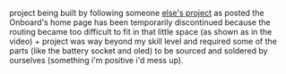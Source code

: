 project being built by following someone <a href="https://github.com/hackclub/OnBoard/tree/main/projects/TOTKey">else's project</a> as posted the Onboard's home page has been temporarily discontinued because the routing became too difficult to fit in that little space (as shown as in the video) + project was way beyond my skill level and required some of the parts (like the battery socket and oled) to be sourced and soldered by ourselves (something i'm positive i'd mess up).

